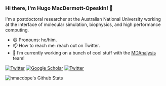 ### Hi there, I'm Hugo MacDermott-Opeskin! 👋

I'm a postdoctoral researcher at the Australian National University working at the interface of molecular simulation, biophysics, and high performance computing.  

- 😄 Pronouns: he/him.
- 📫 How to reach me: reach out on Twitter.
- 🔭 I’m currently working on a bunch of cool stuff with the [MDAnalysis](https://github.com/MDAnalysis)
 team! 

<a href="https://twitter.com/HugoMacdermott"><img alt="Twitter" src="https://img.shields.io/badge/Twitter%20-%231DA1F2.svg?&style=flat-square&logo=Twitter&logoColor=white"/></a>
<a href="https://scholar.google.de/citations?user=f5Os21sAAAAJ&hl=en"><img alt="Google Scholar" src="https://img.shields.io/badge/Scholar%20-%23F6F6F6.svg?&style=flat-square&logoColor=white&logo=data:image/svg+xml;base64,PHN2ZyB4bWxucz0iaHR0cDovL3d3dy53My5vcmcvMjAwMC9zdmciIHZpZXdCb3g9IjAgMCA1MTIgNTEyIj48cGF0aCBmaWxsPSIjNDI4NWY0IiBkPSJNMjU2IDQxMS4xMkwwIDIwMi42NjcgMjU2IDB6Ii8+PHBhdGggZmlsbD0iIzM1NmFjMyIgZD0iTTI1NiA0MTEuMTJsMjU2LTIwOC40NTNMMjU2IDB6Ii8+PGNpcmNsZSBmaWxsPSIjYTBjM2ZmIiBjeD0iMjU2IiBjeT0iMzYyLjY2NyIgcj0iMTQ5LjMzMyIvPjxwYXRoIGZpbGw9IiM3NmE3ZmEiIGQ9Ik0xMjEuMDM3IDI5OC42NjdjMjMuOTY4LTUwLjQ1MyA3NS4zOTItODUuMzM0IDEzNC45NjMtODUuMzM0czExMC45OTUgMzQuODgxIDEzNC45NjMgODUuMzM0SDEyMS4wMzd6Ii8+PC9zdmc+"></a>
<a href="https://www.linkedin.com/in/hugo-macdermott-opeskin/"><img alt="Twitter" src="https://img.shields.io/badge/LinkedIn-0077B5?style=for-the-badge&logo=linkedin&logoColor=white"/></a>

<img align="left" alt="hmacdope's Github Stats" src="https://github-readme-stats.vercel.app/api?username=hmacdope&show_icons=true&hide_border=true&theme=dracula" />
